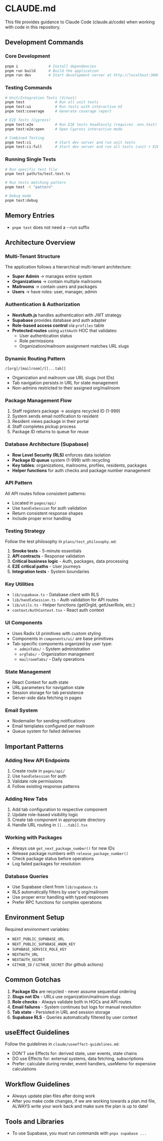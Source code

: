 # CLAUDE.md

This file provides guidance to Claude Code (claude.ai/code) when working with code in this repository.

## Development Commands

### Core Development
```bash
pnpm i              # Install dependencies
pnpm run build      # Build the application
pnpm run dev        # Start development server at http://localhost:3000
```

### Testing Commands
```bash
# Unit/Integration Tests (Vitest)
pnpm test              # Run all unit tests
pnpm test:ui           # Run tests with interactive UI
pnpm test:coverage     # Generate coverage report

# E2E Tests (Cypress)
pnpm test:e2e          # Run E2E tests headlessly (requires .env.test)
pnpm test:e2e:open     # Open Cypress interactive mode

# Combined Testing
pnpm test:ci           # Start dev server and run unit tests
pnpm test:ci:full      # Start dev server and run all tests (unit + E2E)
```

### Running Single Tests
```bash
# Run specific test file
pnpm test path/to/test.test.ts

# Run tests matching pattern
pnpm test -t "pattern"

# Debug mode
pnpm test:debug
```

## Memory Entries

- `pnpm test` does not need a --run suffix

## Architecture Overview

### Multi-Tenant Structure
The application follows a hierarchical multi-tenant architecture:
- **Super Admin** → manages entire system
- **Organizations** → contain multiple mailrooms
- **Mailrooms** → contain users and packages
- **Users** → have roles: user, manager, admin

### Authentication & Authorization
- **NextAuth.js** handles authentication with JWT strategy
- **Supabase** provides database and auth adapter
- **Role-based access control** via `profiles` table
- **Protected routes** using `withAuth` HOC that validates:
  - User authentication status
  - Role permissions
  - Organization/mailroom assignment matches URL slugs

### Dynamic Routing Pattern
```
/[org]/[mailroom]/[[...tab]]
```
- Organization and mailroom use URL slugs (not IDs)
- Tab navigation persists in URL for state management
- Non-admins restricted to their assigned org/mailroom

### Package Management Flow
1. Staff registers package → assigns recycled ID (1-999)
2. System sends email notification to resident
3. Resident views package in their portal
4. Staff completes pickup process
5. Package ID returns to queue for reuse

### Database Architecture (Supabase)
- **Row Level Security (RLS)** enforces data isolation
- **Package ID queue** system (1-999) with recycling
- **Key tables**: organizations, mailrooms, profiles, residents, packages
- **Helper functions** for auth checks and package number management

### API Pattern
All API routes follow consistent patterns:
- Located in `pages/api/`
- Use `handleSession` for auth validation
- Return consistent response shapes
- Include proper error handling

### Testing Strategy
Follow the test philosophy in `plans/test_philosophy.md`:
1. **Smoke tests** - 5-minute essentials
2. **API contracts** - Response validation
3. **Critical business logic** - Auth, packages, data processing
4. **E2E critical paths** - User journeys
5. **Integration tests** - System boundaries

### Key Utilities
- `lib/supabase.ts` - Database client with RLS
- `lib/handleSession.ts` - Auth validation for API routes
- `lib/utils.ts` - Helper functions (getOrgId, getUserRole, etc.)
- `context/AuthContext.tsx` - React auth context

### UI Components
- Uses Radix UI primitives with custom styling
- Components in `components/ui/` are base primitives
- Tab-specific components organized by user type:
  - `adminTabs/` - System administration
  - `orgTabs/` - Organization management
  - `mailroomTabs/` - Daily operations

### State Management
- React Context for auth state
- URL parameters for navigation state
- Session storage for tab persistence
- Server-side data fetching in pages

### Email System
- Nodemailer for sending notifications
- Email templates configured per mailroom
- Queue system for failed deliveries

## Important Patterns

### Adding New API Endpoints
1. Create route in `pages/api/`
2. Use `handleSession` for auth
3. Validate role permissions
4. Follow existing response patterns

### Adding New Tabs
1. Add tab configuration to respective component
2. Update role-based visibility logic
3. Create tab component in appropriate directory
4. Handle URL routing in `[[...tab]].tsx`

### Working with Packages
- Always use `get_next_package_number()` for new IDs
- Release package numbers with `release_package_number()`
- Check package status before operations
- Log failed packages for resolution

### Database Queries
- Use Supabase client from `lib/supabase.ts`
- RLS automatically filters by user's org/mailroom
- Use proper error handling with typed responses
- Prefer RPC functions for complex operations

## Environment Setup

Required environment variables:
- `NEXT_PUBLIC_SUPABASE_URL`
- `NEXT_PUBLIC_SUPABASE_ANON_KEY`
- `SUPABASE_SERVICE_ROLE_KEY`
- `NEXTAUTH_URL`
- `NEXTAUTH_SECRET`
- `GITHUB_ID` / `GITHUB_SECRET` (for github actions)

## Common Gotchas

1. **Package IDs** are recycled - never assume sequential ordering
2. **Slugs not IDs** - URLs use organization/mailroom slugs
3. **Role checks** - Always validate both in HOCs and API routes
4. **Email failures** - System continues but logs for manual resolution
5. **Tab state** - Persisted in URL and session storage
6. **Supabase RLS** - Queries automatically filtered by user context

## useEffect Guidelines

Follow the guidelines in `claude/useeffect-guidelines.md`:
- DON'T use Effects for: derived state, user events, state chains
- DO use Effects for: external systems, data fetching, subscriptions
- Prefer: calculate during render, event handlers, useMemo for expensive calculations

## Workflow Guidelines

- Always update plan files after doing work
- After you make code changes, if we are working towards a plan.md file, ALWAYS write your work back and make sure the plan is up to date!

## Tools and Libraries

- To use Supabase, you must run commands with `pnpx supabase ...`